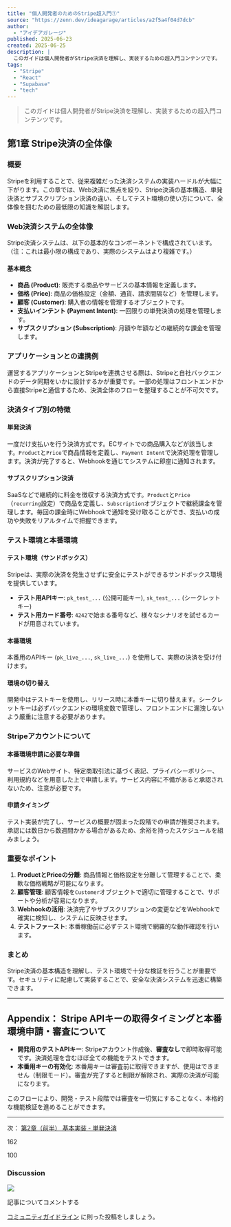 ```yaml
---
title: "個人開発者のためのStripe超入門①"
source: "https://zenn.dev/ideagarage/articles/a2f5a4f04d7dcb"
author:
  - "アイデアガレージ"
published: 2025-06-23
created: 2025-06-25
description: |
  このガイドは個人開発者がStripe決済を理解し、実装するための超入門コンテンツです。
tags:
  - "Stripe"
  - "React"
  - "Supabase"
  - "tech"
---
```


> このガイドは個人開発者がStripe決済を理解し、実装するための超入門コンテンツです。

## 第1章 Stripe決済の全体像

### 概要

Stripeを利用することで、従来複雑だった決済システムの実装ハードルが大幅に下がります。この章では、Web決済に焦点を絞り、Stripe決済の基本構造、単発決済とサブスクリプション決済の違い、そしてテスト環境の使い方について、全体像を掴むための最低限の知識を解説します。

### Web決済システムの全体像

Stripe決済システムは、以下の基本的なコンポーネントで構成されています。
（注：これは最小限の構成であり、実際のシステムはより複雑です。）

#### 基本概念

- **商品 (Product)**: 販売する商品やサービスの基本情報を定義します。
- **価格 (Price)**: 商品の価格設定（金額、通貨、請求間隔など）を管理します。
- **顧客 (Customer)**: 購入者の情報を管理するオブジェクトです。
- **支払いインテント (Payment Intent)**: 一回限りの単発決済の処理を管理します。
- **サブスクリプション (Subscription)**: 月額や年額などの継続的な課金を管理します。

### アプリケーションとの連携例

運営するアプリケーションとStripeを連携させる際は、Stripeと自社バックエンドのデータ同期をいかに設計するかが重要です。一部の処理はフロントエンドから直接Stripeと通信するため、決済全体のフローを整理することが不可欠です。

### 決済タイプ別の特徴

#### 単発決済

一度だけ支払いを行う決済方式です。ECサイトでの商品購入などが該当します。`Product`と`Price`で商品情報を定義し、`Payment Intent`で決済処理を管理します。決済が完了すると、Webhookを通じてシステムに即座に通知されます。

#### サブスクリプション決済

SaaSなどで継続的に料金を徴収する決済方式です。`Product`と`Price`（`recurring`設定）で商品を定義し、`Subscription`オブジェクトで継続課金を管理します。毎回の課金時にWebhookで通知を受け取ることができ、支払いの成功や失敗をリアルタイムで把握できます。

### テスト環境と本番環境

#### テスト環境（サンドボックス）

Stripeは、実際の決済を発生させずに安全にテストができるサンドボックス環境を提供しています。

- **テスト用APIキー**: `pk_test_...` (公開可能キー), `sk_test_...` (シークレットキー)
- **テスト用カード番号**: `4242`で始まる番号など、様々なシナリオを試せるカードが用意されています。

#### 本番環境

本番用のAPIキー (`pk_live_...`, `sk_live_...`) を使用して、実際の決済を受け付けます。

#### 環境の切り替え

開発中はテストキーを使用し、リリース時に本番キーに切り替えます。シークレットキーは必ずバックエンドの環境変数で管理し、フロントエンドに漏洩しないよう厳重に注意する必要があります。

### Stripeアカウントについて

#### 本番環境申請に必要な準備

サービスのWebサイト、特定商取引法に基づく表記、プライバシーポリシー、利用規約などを用意した上で申請します。サービス内容に不備があると承認されないため、注意が必要です。

#### 申請タイミング

テスト実装が完了し、サービスの概要が固まった段階での申請が推奨されます。承認には数日から数週間かかる場合があるため、余裕を持ったスケジュールを組みましょう。

### 重要なポイント

1. **ProductとPriceの分離**: 商品情報と価格設定を分離して管理することで、柔軟な価格戦略が可能になります。
2. **顧客管理**: 顧客情報を`Customer`オブジェクトで適切に管理することで、サポートや分析が容易になります。
3. **Webhookの活用**: 決済完了やサブスクリプションの変更などをWebhookで確実に検知し、システムに反映させます。
4. **テストファースト**: 本番稼働前に必ずテスト環境で網羅的な動作確認を行います。

### まとめ

Stripe決済の基本構造を理解し、テスト環境で十分な検証を行うことが重要です。セキュリティに配慮して実装することで、安全な決済システムを迅速に構築できます。

---

## Appendix： Stripe APIキーの取得タイミングと本番環境申請・審査について

- **開発用のテストAPIキー**: Stripeアカウント作成後、**審査なし**で即時取得可能です。決済処理を含むほぼ全ての機能をテストできます。
- **本番用キーの有効化**: 本番用キーは審査前に取得できますが、使用はできません（制限モード）。審査が完了すると制限が解除され、実際の決済が可能になります。

このフローにより、開発・テスト段階では審査を一切気にすることなく、本格的な機能検証を進めることができます。

---

次： [第2章（前半） 基本実装 - 単発決済](https://zenn.dev/ideagarage/articles/134ea98b0983d1)

162

100

### Discussion

![](https://static.zenn.studio/images/drawing/discussion.png)

記事についてコメントする  

[コミュニティガイドライン](https://zenn.dev/guideline) に則った投稿をしましょう。
